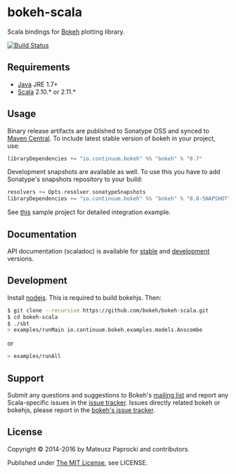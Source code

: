 # bokeh-scala

Scala bindings for [Bokeh][bokeh] plotting library.

[![Build Status][travis]](https://travis-ci.org/bokeh/bokeh-scala)

## Requirements

* [Java](http://wwww.java.com) JRE 1.7+
* [Scala](http://www.scala-lang.org) 2.10.* or 2.11.*

## Usage

Binary release artifacts are published to Sonatype OSS and synced to [Maven
Central][central]. To include latest stable version of bokeh in your project,
use:

```scala
libraryDependencies += "io.continuum.bokeh" %% "bokeh" % "0.7"
```

Development snapshots are available as well. To use this you have to add
Sonatype's snapshots repository to your build:

```scala
resolvers += Opts.resolver.sonatypeSnapshots
libraryDependencies += "io.continuum.bokeh" %% "bokeh" % "0.8-SNAPSHOT"
```

See [this][sample] sample project for detailed integration example.

## Documentation

API documentation (scaladoc) is available for [stable][api-stable] and
[development][api-devel] versions.

## Development

Install [nodejs][nodejs]. This is required to build bokehjs. Then:

```bash
$ git clone --recursive https://github.com/bokeh/bokeh-scala.git
$ cd bokeh-scala
$ ./sbt
> examples/runMain io.continuum.bokeh.examples.models.Anscombe
```
or
```bash
> examples/runAll
```

## Support

Submit any questions and suggestions to Bokeh's [mailing list][group] and report
any Scala-specific issues in the [issue tracker][issues]. Issues directly related
bokeh or bokehjs, please report in the [bokeh's issue tracker][bokeh-issues].

## License

Copyright &copy; 2014-2016 by Mateusz Paprocki and contributors.

Published under [The MIT License][license], see LICENSE.

[bokeh]: http://bokeh.pydata.org
[central]: http://search.maven.org/#search%7Cga%7C1%7Cbokeh
[sample]: https://github.com/bokeh/bokeh-scala-sample
[api-stable]: https://s3.amazonaws.com/bokeh-scala/docs/2.11/0.7/index.html
[api-devel]: https://s3.amazonaws.com/bokeh-scala/docs/2.11/0.8-SNAPSHOT/index.html
[nodejs]: https://nodejs.org/download/
[group]: https://groups.google.com/a/continuum.io/forum/#!forum/bokeh
[issues]: https://github.com/bokeh/bokeh-scala/issues
[bokeh-issues]: https://github.com/bokeh/bokeh/issues
[travis]: https://api.travis-ci.org/bokeh/bokeh-scala.png?branch=master
[license]: http://www.opensource.org/licenses/mit-license.php
